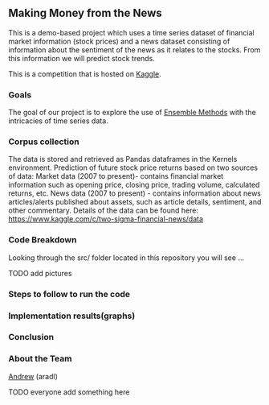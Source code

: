 ## Making Money from the News

This is a demo-based project which uses a time series dataset of financial market information (stock prices) and a news dataset consisting of information about the sentiment of the news as it relates to the stocks. From this information we will predict stock trends.

This is a competition that is hosted on [Kaggle](https://www.kaggle.com/c/two-sigma-financial-news).

### Goals

The goal of our project is to explore the use of [Ensemble Methods](https://en.wikipedia.org/wiki/Ensemble_learning) with the intricacies of time series data.


### Corpus collection

The data is stored and retrieved as Pandas dataframes in the Kernels environment. Prediction of future stock price returns based on two sources of data:
Market data (2007 to present)- contains financial market information such as opening price, closing price, trading volume, calculated returns, etc.
News data (2007 to present) - contains information about news articles/alerts published about assets, such as article details, sentiment, and other commentary. 
Details of the data can be found here: https://www.kaggle.com/c/two-sigma-financial-news/data

### Code Breakdown

Looking through the src/ folder located in this repository you will see ...

TODO add pictures

### Steps to follow to run the code

### Implementation results(graphs)

### Conclusion

### About the Team
[Andrew](https://www.linkedin.com/in/andrew-radlbeck-21140838/) (aradl)

TODO everyone add something here
